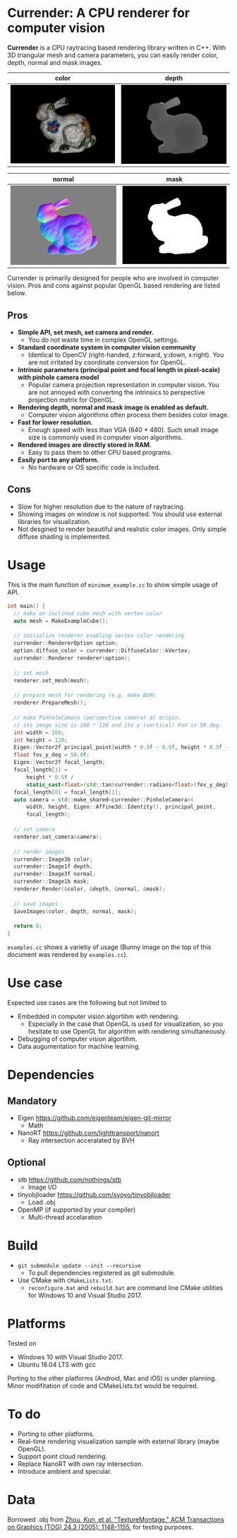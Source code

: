 # Currender: A CPU renderer for computer vision
**Currender** is a CPU raytracing based rendering library written in C++.
With 3D triangular mesh and camera parameters, you can easily render color, depth, normal and mask images.

|color|depth|
|---|---|
|![](data/bunny/front_color.png)|![](data/bunny/front_vis_depth.png)|

|normal|mask|
|---|---|
|![](data/bunny/front_vis_normal.png)|![](data/bunny/front_mask.png)

Currender is primarily designed for people who are involved in computer vision.
Pros and cons against popular OpenGL based rendering are listed below.
## Pros
- **Simple API, set mesh, set camera and render.**
  - You do not waste time in complex OpenGL settings.
- **Standard coordinate system in computer vision community**
  - Identical to OpenCV (right-handed, z:forward, y:down, x:right). You are not irritated by coordinate conversion for OpenGL.
- **Intrinsic parameters (principal point and focal length in pixel-scale) with pinhole camera model**
  - Popular camera projection representation in computer vision. You are not annoyed with converting the intrinsics to perspective projection matrix for OpenGL.
- **Rendering depth, normal and mask image is enabled as default.**
  - Computer vision algorithms often process them besides color image.
- **Fast for lower resolution.**
  -  Enough speed with less than VGA (640 * 480). Such small image size is commonly used in computer vison algorithms.
- **Rendered images are directly stored in RAM.**
  - Easy to pass them to other CPU based programs.
- **Easily port to any platform.**
  - No hardware or OS specific code is included.

## Cons
- Slow for higher resolution due to the nature of raytracing.
- Showing images on window is not supported. You should use external libraries for visualization.
- Not desgined to render beautiful and realistic color images. Only simple diffuse shading is implemented. 

# Usage
This is the main function of `minimum_example.cc` to show simple usage of API. 
```C++
int main() {
  // make an inclined cube mesh with vertex color
  auto mesh = MakeExampleCube();

  // initialize renderer enabling vertex color rendering
  currender::RendererOption option;
  option.diffuse_color = currender::DiffuseColor::kVertex;
  currender::Renderer renderer(option);

  // set mesh
  renderer.set_mesh(mesh);

  // prepare mesh for rendering (e.g. make BVH)
  renderer.PrepareMesh();

  // make PinholeCamera (perspective camera) at origin.
  // its image size is 160 * 120 and its y (vertical) FoV is 50 deg.
  int width = 160;
  int height = 120;
  Eigen::Vector2f principal_point{width * 0.5f - 0.5f, height * 0.5f - 0.5f};
  float fov_y_deg = 50.0f;
  Eigen::Vector2f focal_length;
  focal_length[1] =
      height * 0.5f /
      static_cast<float>(std::tan(currender::radians<float>(fov_y_deg) * 0.5));
  focal_length[0] = focal_length[1];
  auto camera = std::make_shared<currender::PinholeCamera>(
      width, height, Eigen::Affine3d::Identity(), principal_point,
      focal_length);

  // set camera
  renderer.set_camera(camera);

  // render images
  currender::Image3b color;
  currender::Image1f depth;
  currender::Image3f normal;
  currender::Image1b mask;
  renderer.Render(&color, &depth, &normal, &mask);

  // save images
  SaveImages(color, depth, normal, mask);

  return 0;
}
```

`examples.cc` shows a varietiy of usage (Bunny image on the top of this document was rendered by  `examples.cc`).

# Use case
Expected use cases are the following but not limited to
- Embedded in computer vision algortihm with rendering.
  - Especially in the case that OpenGL is used for visualization, so you hesitate to use OpenGL for algorithm with rendering simultaneously.
- Debugging of computer vision algortihm.
- Data augumentation for machine learning.

# Dependencies
## Mandatory
- Eigen
    https://github.com/eigenteam/eigen-git-mirror
    - Math
- NanoRT
    https://github.com/lighttransport/nanort
    - Ray intersection acceralated by BVH
## Optional
- stb
    https://github.com/nothings/stb
    - Image I/O
- tinyobjloader
    https://github.com/syoyo/tinyobjloader
    - Load .obj
- OpenMP
    (if supported by your compiler)
    - Multi-thread accelaration

# Build
- `git submodule update --init --recursive`
  - To pull dependencies registered as git submodule. 
- Use CMake with `CMakeLists.txt`.
  -  `reconfigure.bat` and `rebuild.bat` are command line CMake utilities for Windows 10 and Visual Studio 2017.

# Platforms
Tested on
- Windows 10 with Visual Studio 2017.
- Ubuntu 18.04 LTS with gcc

Porting to the other platforms (Android, Mac and iOS) is under planning.
Minor modifitation of code and CMakeLists.txt would be required.

# To do
- Porting to other platforms.
- Real-time rendering visualization sample with external library (maybe OpenGL).
- Support point cloud rendering.
- Replace NanoRT with own ray intersection.
- Introduce ambient and specular.

# Data
 Borrowed .obj from [Zhou, Kun, et al. "TextureMontage." ACM Transactions on Graphics (TOG) 24.3 (2005): 1148-1155.](http://www.kunzhou.net/tex-models.htm) for testing purposes.
